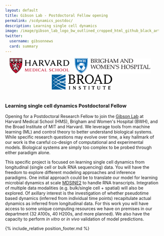 ```yaml
---
layout: default
title: Gibson Lab - Postdoctoral Fellow opening
permalink: /scdynamics_postdoc/
description: Learning single cell dynamics
image: /image/gibson_lab_logo_bw_outlined_cropped_html_github_black_artboard_1200_628-01.png
twitter:
  username: gibsonnews
  card: summary
---
```



<div style="align:center;text-align:center">

<img  src="/image/hmslogo.svg" alt="HMS Logo" height=50pt> &nbsp;&nbsp;
<img  src="/image/bwh-logo.svg" alt="BWH Logo" height=50pt> &nbsp;&nbsp;
<img  src="/image/broad.svg" alt="BWH Logo" height=50pt><br><br>
</div>

### Learning single cell dynamics Postdoctoral Fellow

Opening for a Postdoctoral Research Fellow to join the [Gibson Lab](https://gibsonlab.io) at Harvard Medical School (HMS), Brigham and Women's Hospital (BWH), and the Broad Institute of MIT and Harvard. We leverage tools from machine learning (ML) and control theory to better understand biological systems. While specific research questions may evolve over time, a key hallmark of our work is the careful co-design of computational and experimental models. Biological systems are simply too complex to be probed through either paradigm alone.

This specific project is focused on learning single cell dynamics from longitudinal (single cell or bulk RNA sequencing) data. You will have the freedom to explore different modeling approaches and inference paradigms. One initial approach could be to translate our model for learning microbial dynamics at scale [MDSINE2](https://doi.org/10.1101/2021.12.14.469105) to handle RNA transcripts. Integration of multiple data modalities (e.g. bulk/single cell + spatial) will also be explored. Of axillary interest is the investigation of whether pseudotime based dynamics (inferred from individual time points) recapitulate actual dynamics as inferred from longitudinal data. For this work you will have access to some unique computing resources we have on premises in our department (32 A100s, 40 H200s, and more planned). We also have the capacity to perform *in vitro* or *in vivo* validation of model predictions.


{% include_relative position_footer.md %}